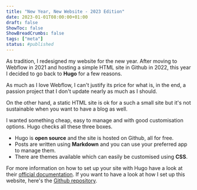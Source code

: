 ```yaml
---
title: "New Year, New Website - 2023 Edition"
date: 2023-01-01T08:00:00+01:00
draft: false
ShowToc: false
ShowBreadCrumbs: false
tags: ["meta"]
status: #published
---
```


As tradition, I redesigned my website for the new year. After moving to Webflow in 2021 and hosting a simple HTML site in Github in 2022, this year I decided to go back to **Hugo** for a few reasons.

As much as I love Webflow, I can't justify its price for what is, in the end, a passion project that I don't update nearly as much as I should.

On the other hand, a static HTML site is ok for a such a small site but it's not sustainable when you want to have a blog as well.

I wanted something cheap, easy to manage and with good customisation options. Hugo checks all these three boxes.

- Hugo is **open source** and the site is hosted on Github, all for free.
- Posts are written using **Markdown** and you can use your preferred app to manage them.
- There are themes available which can easily be customised using **CSS**.

For more information on how to set up your site with Hugo have a look at their [official documentation](https://gohugo.io/documentation/). If you want to have a look at how I set up this website, here's the [Github repository](https://github.com/francesco-puppo/website).